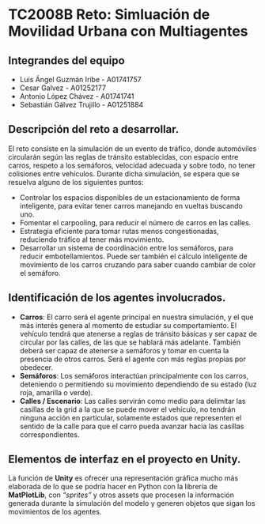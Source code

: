 # TC2008B Reto: Simluación de Movilidad Urbana con Multiagentes

## Integrandes del equipo

* Luis Ángel Guzmán Iribe - A01741757
* Cesar Galvez - A01252177
* Antonio López Chávez - A01741741
* Sebastián Gálvez Trujillo - A01251884

## Descripción del reto a desarrollar.
El reto consiste en la simulación de un evento de tráfico, donde automóviles circularán según las reglas de tránsito establecidas, con espacio entre carros, respeto a los semáforos, velocidad adecuada y sobre todo, no tener colisiones entre vehículos. Durante dicha simulación, se espera que se resuelva alguno de los siguientes puntos:
* Controlar los espacios disponibles de un estacionamiento de forma inteligente, para evitar tener carros manejando en vueltas buscando uno.
* Fomentar el carpooling, para reducir el número de carros en las calles.
* Estrategia eficiente para tomar rutas menos congestionadas, reduciendo tráfico al tener más movimiento.
* Desarrollar un sistema de coordinación entre los semáforos, para reducir embotellamientos. Puede ser también el cálculo inteligente de movimiento de los carros cruzando para saber cuando cambiar de color el semáforo.

## Identificación de los agentes involucrados. 
* **Carros**: El carro será el agente principal en nuestra simulación, y el que más interés genera al momento de estudiar su comportamiento. El vehículo tendrá que atenerse a reglas de tránsito básicas y ser capaz de circular por las calles, de las que se hablará más adelante. También deberá ser capaz de atenerse a semáforos y tomar en cuenta la presencia de otros carros. Será el agente con más reglas propias por obedecer.
* **Semáforos**: Los semáforos interactúan principalmente con los carros, deteniendo o permitiendo su movimiento dependiendo de su estado (luz roja, amarilla o verde).
* **Calles / Escenario**: Las calles servirán como medio para delimitar las casillas de la grid a la que se puede mover el vehículo, no tendrán ninguna acción en particular, solamente estados que representen el sentido de la calle para que el carro pueda avanzar hacia las casillas correspondientes.

## Elementos de interfaz en el proyecto  en Unity.
La función de **Unity** es ofrecer una representación gráfica mucho más elaborada de lo que se podría hacer en Python con la librería de **MatPlotLib**, con *“sprites”* y otros assets que procesen la información generada durante la simulación del modelo y generen objetos que sigan los movimientos de los agentes. 
